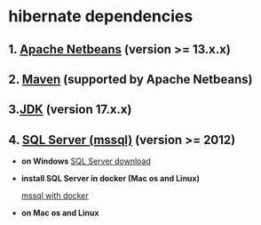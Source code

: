 # hibernate dependencies

## 1. [Apache Netbeans](https://netbeans.apache.org/) (version >= 13.x.x)

## 2. [Maven](https://maven.apache.org/) (supported by Apache Netbeans)

## 3.[JDK](https://www.oracle.com/java/technologies/downloads/) (version 17.x.x)

## 4. [SQL Server (mssql)](https://www.microsoft.com/en-us/sql-server/) (version >= 2012)

+ **on Windows**
     [SQL Server download](https://www.microsoft.com/en-us/sql-server/sql-server-downloads)

+ **install SQL Server in docker (Mac os and Linux)**
  
  [mssql with docker](../../docker/mssql.md)

+ **on Mac os and Linux**
